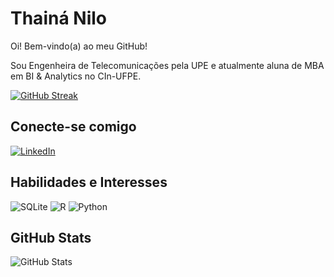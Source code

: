 # Thainá Nilo
Oi! Bem-vindo(a) ao meu GitHub! 

Sou Engenheira de Telecomunicações pela UPE e atualmente aluna de MBA em BI & Analytics no CIn-UFPE.


[![GitHub Streak](https://streak-stats.demolab.com?user=thain4nilo&theme=radical&locale=pt_BR&mode=weekly)](https://git.io/streak-stats)


## Conecte-se comigo
[![LinkedIn](https://img.shields.io/badge/LinkedIn-000?style=for-the-badge&logo=linkedin&logoColor=0E76A8)](https://www.linkedin.com/in/thainanilo/) 


## Habilidades e Interesses
![SQLite](https://img.shields.io/badge/SQLite-000?style=for-the-badge&logo=sqlite&logoColor=07405E) ![R](https://img.shields.io/badge/R-000?style=for-the-badge&logo=R&logoColor=30A3DC) ![Python](https://img.shields.io/badge/Python-000?style=for-the-badge&logo=python)



## GitHub Stats
![GitHub Stats](https://github-readme-stats.vercel.app/api?username=thain4nilo&show_icons=true&hide=contribs,prs&cache_seconds=86400&theme=nightowl)

<!--
**thain4nilo/thain4nilo** is a ✨ _special_ ✨ repository because its `README.md` (this file) appears on your GitHub profile.

Here are some ideas to get you started:

- 🔭 I’m currently working on ...
- 🌱 I’m currently learning ...
- 👯 I’m looking to collaborate on ...
- 🤔 I’m looking for help with ...
- 💬 Ask me about ...
- 📫 How to reach me: ...
- 😄 Pronouns: ...
- ⚡ Fun fact: ...
-->
